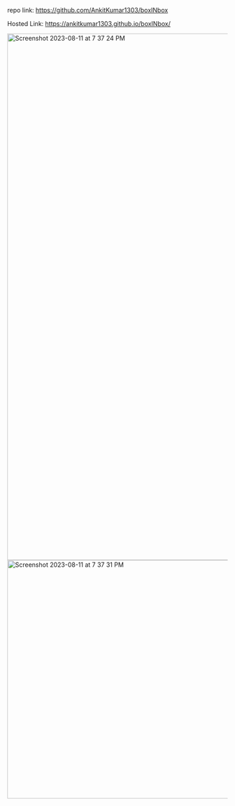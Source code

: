 repo link: https://github.com/AnkitKumar1303/boxINbox

Hosted Link: https://ankitkumar1303.github.io/boxINbox/

<img width="1201" alt="Screenshot 2023-08-11 at 7 37 24 PM" src="https://github.com/AnkitKumar1303/boxINbox/assets/42855900/053ba607-98a4-48a7-92cf-340c02545bf9">

<img width="544" alt="Screenshot 2023-08-11 at 7 37 31 PM" src="https://github.com/AnkitKumar1303/boxINbox/assets/42855900/a5247353-da04-45d6-91e4-7bd7f8a2f051">
